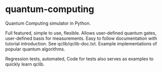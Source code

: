 # quantum-computing

Quantum Computing simulator in Python.

Full featured, simple to use, flexible.
Allows user-defined quantum gates, user-defined basis for measurements.
Easy to follow documentation with tutorial introduction. See qclib/qclib-doc.txt.
Example implementations of popular quantum algorithms.

Regression tests, automated,
Code for tests also serves as examples to quickly learn qclib.
